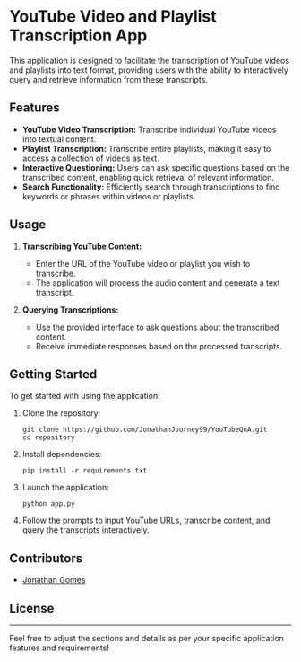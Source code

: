 
# YouTube Video and Playlist Transcription App

This application is designed to facilitate the transcription of YouTube videos and playlists into text format, providing users with the ability to interactively query and retrieve information from these transcripts.

## Features

- **YouTube Video Transcription:** Transcribe individual YouTube videos into textual content.
- **Playlist Transcription:** Transcribe entire playlists, making it easy to access a collection of videos as text.
- **Interactive Questioning:** Users can ask specific questions based on the transcribed content, enabling quick retrieval of relevant information.
- **Search Functionality:** Efficiently search through transcriptions to find keywords or phrases within videos or playlists.

## Usage

1. **Transcribing YouTube Content:**
   - Enter the URL of the YouTube video or playlist you wish to transcribe.
   - The application will process the audio content and generate a text transcript.

2. **Querying Transcriptions:**
   - Use the provided interface to ask questions about the transcribed content.
   - Receive immediate responses based on the processed transcripts.

## Getting Started

To get started with using the application:

1. Clone the repository:
   ```
   git clone https://github.com/JonathanJourney99/YouTubeQnA.git
   cd repository
   ```

2. Install dependencies:
   ```
   pip install -r requirements.txt
   ```

3. Launch the application:
   ```
   python app.py
   ```

4. Follow the prompts to input YouTube URLs, transcribe content, and query the transcripts interactively.

## Contributors

- [Jonathan Gomes](https://github.com/JonathanJourney99)

## License


---

Feel free to adjust the sections and details as per your specific application features and requirements!
